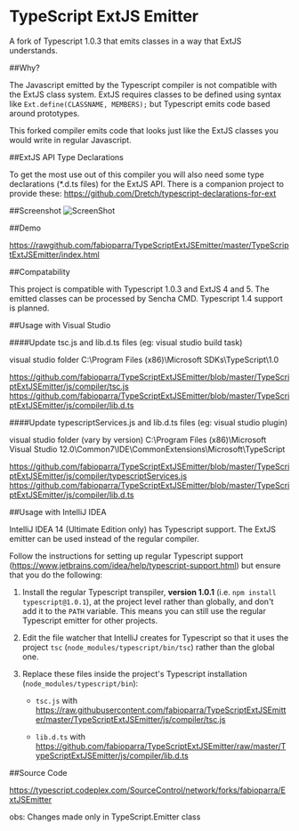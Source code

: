 TypeScript ExtJS Emitter
======================

A fork of Typescript 1.0.3 that emits classes in a way that ExtJS understands.

##Why?

The Javascript emitted by the Typescript compiler is not compatible with the ExtJS class system. ExtJS requires classes to be defined using syntax like `Ext.define(CLASSNAME, MEMBERS);` but Typescript emits code based around prototypes.

This forked compiler emits code that looks just like the ExtJS classes you would write in regular Javascript.

##ExtJS API Type Declarations

To get the most use out of this compiler you will also need some type declarations (*.d.ts files) for the ExtJS API. There is a companion project to provide these: https://github.com/Dretch/typescript-declarations-for-ext

##Screenshot
![ScreenShot](https://raw.github.com/fabioparra/TypeScriptExtJSEmitter/master/TypeScriptExtJSEmitter/images/screenshot.jpg)

##Demo

https://rawgithub.com/fabioparra/TypeScriptExtJSEmitter/master/TypeScriptExtJSEmitter/index.html

##Compatability

This project is compatible with Typescript 1.0.3 and ExtJS 4 and 5. The emitted classes can be processed by Sencha CMD. Typescript 1.4 support is planned.

##Usage with Visual Studio

####Update tsc.js and lib.d.ts files (eg: visual studio build task)

visual studio folder C:\Program Files (x86)\Microsoft SDKs\TypeScript\1.0

https://github.com/fabioparra/TypeScriptExtJSEmitter/blob/master/TypeScriptExtJSEmitter/js/compiler/tsc.js
https://github.com/fabioparra/TypeScriptExtJSEmitter/blob/master/TypeScriptExtJSEmitter/js/compiler/lib.d.ts

####Update typescriptServices.js and lib.d.ts files (eg: visual studio plugin)

visual studio folder (vary by version) C:\Program Files (x86)\Microsoft Visual Studio 12.0\Common7\IDE\CommonExtensions\Microsoft\TypeScript

https://github.com/fabioparra/TypeScriptExtJSEmitter/blob/master/TypeScriptExtJSEmitter/js/compiler/typescriptServices.js
https://github.com/fabioparra/TypeScriptExtJSEmitter/blob/master/TypeScriptExtJSEmitter/js/compiler/lib.d.ts

##Usage with IntelliJ IDEA

IntelliJ IDEA 14 (Ultimate Edition only) has Typescript support. The ExtJS emitter can be used instead of the regular compiler.

Follow the instructions for setting up regular Typescript support (https://www.jetbrains.com/idea/help/typescript-support.html) but ensure that you do the following:

1.  Install the regular Typescript transpiler, __version 1.0.1__ (i.e. `npm install typescript@1.0.1`), at the project level rather than globally, and don't add it to the `PATH` variable. This means you can still use the regular Typescript emitter for other projects.

2.  Edit the file watcher that IntelliJ creates for Typescript so that it uses the project `tsc` (`node_modules/typescript/bin/tsc`) rather than the global one.

3.  Replace these files inside the project's Typescript installation (`node_modules/typescript/bin`):

    *    `tsc.js` with https://raw.githubusercontent.com/fabioparra/TypeScriptExtJSEmitter/master/TypeScriptExtJSEmitter/js/compiler/tsc.js

    *    `lib.d.ts` with https://github.com/fabioparra/TypeScriptExtJSEmitter/raw/master/TypeScriptExtJSEmitter/js/compiler/lib.d.ts

##Source Code

https://typescript.codeplex.com/SourceControl/network/forks/fabioparra/ExtJSEmitter

obs: Changes made only in TypeScript.Emitter class

